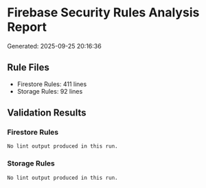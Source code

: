 # Firebase Security Rules Analysis Report
Generated: 2025-09-25 20:16:36

## Rule Files
- Firestore Rules: 411 lines
- Storage Rules: 92 lines

## Validation Results
### Firestore Rules
```
No lint output produced in this run.
```
### Storage Rules
```
No lint output produced in this run.
```

